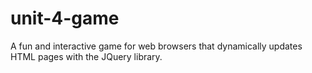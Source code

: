 # unit-4-game
A fun and interactive game for web browsers that dynamically updates HTML pages with the JQuery library.
